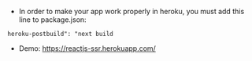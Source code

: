 - In order to make your app work properly in heroku, you must add this line to package.json:
```
heroku-postbuild": "next build
```

- Demo: https://reactjs-ssr.herokuapp.com/
